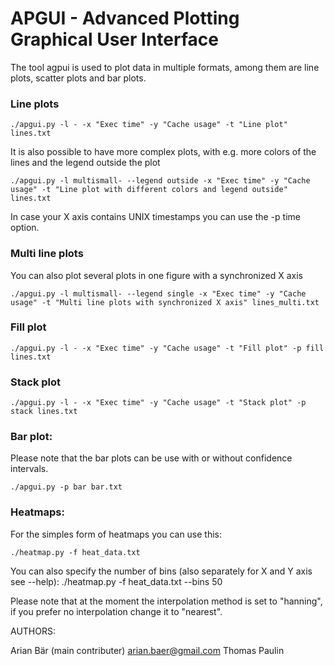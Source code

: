 APGUI  - Advanced Plotting Graphical User Interface
===================================================

The tool agpui is used to plot data in multiple formats, among them are line plots, scatter plots and bar plots.


### Line plots

	./apgui.py -l - -x "Exec time" -y "Cache usage" -t "Line plot" lines.txt

It is also possible to have more complex plots, with e.g. more colors of the lines and the legend outside the plot

	./apgui.py -l multismall- --legend outside -x "Exec time" -y "Cache usage" -t "Line plot with different colors and legend outside" lines.txt	

In case your X axis contains UNIX timestamps you can use the -p time option.


### Multi line plots

You can also plot several plots in one figure with a synchronized X axis

	./apgui.py -l multismall- --legend single -x "Exec time" -y "Cache usage" -t "Multi line plots with synchronized X axis" lines_multi.txt	



### Fill plot
	./apgui.py -l - -x "Exec time" -y "Cache usage" -t "Fill plot" -p fill lines.txt


### Stack plot
	./apgui.py -l - -x "Exec time" -y "Cache usage" -t "Stack plot" -p stack lines.txt


### Bar plot:

Please note that the bar plots can be use with or without confidence intervals.

	./apgui.py -p bar bar.txt


### Heatmaps:

For the simples form of heatmaps you can use this:

	./heatmap.py -f heat_data.txt

You can also specify the number of bins (also separately for X and Y axis see --help):
	./heatmap.py -f heat_data.txt --bins 50

Please note that at the moment the interpolation method is set to "hanning", if you prefer no interpolation change it to "nearest".


AUTHORS:

Arian Bär (main contributer) arian.baer@gmail.com 
Thomas Paulin
